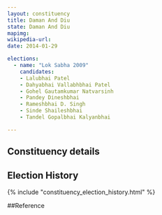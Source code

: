 ```yaml
---
layout: constituency
title: Daman And Diu
state: Daman And Diu
mapimg: 
wikipedia-url: 
date: 2014-01-29

elections: 
  - name: "Lok Sabha 2009"
    candidates: 
    - Lalubhai Patel 
    - Dahyabhai Vallabhbhai Patel 
    - Gohel Gautamkumar Natvarsinh 
    - Pandey Dineshbhai 
    - Rameshbhai D. Singh 
    - Sinde Shaileshbhai 
    - Tandel Gopalbhai Kalyanbhai 

---
```

## Constituency details


## Election History
{% include "constituency_election_history.html" %}

##Reference
